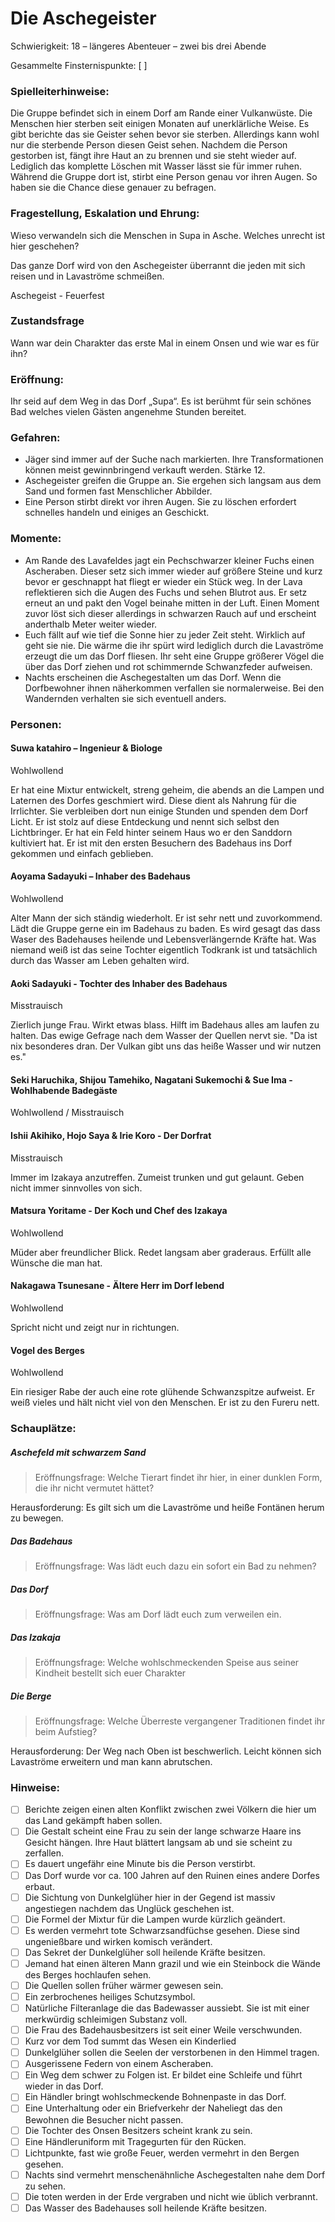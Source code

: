 # Die Aschegeister

Schwierigkeit: 18 – längeres Abenteuer – zwei bis drei Abende

Gesammelte Finsternispunkte: [   ]

### Spielleiterhinweise:

Die Gruppe befindet sich in einem Dorf am Rande einer Vulkanwüste. Die Menschen hier sterben seit einigen Monaten auf unerklärliche Weise. Es gibt berichte das sie Geister sehen bevor sie sterben. Allerdings kann wohl nur die sterbende Person diesen Geist sehen. Nachdem die Person gestorben ist, fängt ihre Haut an zu brennen und sie steht wieder auf. Lediglich das komplette Löschen mit Wasser lässt sie für immer ruhen. Während die Gruppe dort ist, stirbt eine Person genau vor ihren Augen. So haben sie die Chance diese genauer zu befragen.

### Fragestellung, Eskalation und Ehrung:

Wieso verwandeln sich die Menschen in Supa in Asche. Welches unrecht ist hier geschehen? 

Das ganze Dorf wird von den Aschegeister überrannt die jeden mit sich reisen und in Lavaströme schmeißen.

Aschegeist - Feuerfest

### Zustandsfrage

Wann war dein Charakter das erste Mal in einem Onsen und wie war es für ihn?

### Eröffnung:

Ihr seid auf dem Weg in das Dorf „Supa“. Es ist berühmt für sein schönes Bad welches vielen Gästen angenehme Stunden bereitet. 

### Gefahren:

- Jäger sind immer auf der Suche nach markierten. Ihre Transformationen können meist gewinnbringend verkauft werden. Stärke 12.
- Aschegeister greifen die Gruppe an. Sie ergehen sich langsam aus dem Sand und formen fast Menschlicher Abbilder. 
- Eine Person stirbt direkt vor ihren Augen. Sie zu löschen erfordert schnelles handeln und einiges an Geschickt.

### Momente:

- Am Rande des Lavafeldes jagt ein Pechschwarzer kleiner Fuchs einen Ascheraben. Dieser setz sich immer wieder auf größere Steine und kurz bevor er geschnappt hat fliegt er wieder ein Stück weg. In der Lava reflektieren sich die Augen des Fuchs und sehen Blutrot aus. Er setz erneut an und pakt den Vogel beinahe mitten in der Luft. Einen Moment zuvor löst sich dieser allerdings in schwarzen Rauch auf und erscheint anderthalb Meter weiter wieder.
- Euch fällt auf wie tief die Sonne hier zu jeder Zeit steht. Wirklich auf geht sie nie. Die wärme die ihr spürt wird lediglich durch die Lavaströme erzeugt die um das Dorf fliesen. Ihr seht eine Gruppe größerer Vögel die über das Dorf ziehen und rot schimmernde Schwanzfeder aufweisen.
- Nachts erscheinen die Aschegestalten um das Dorf. Wenn die Dorfbewohner ihnen näherkommen verfallen sie normalerweise. Bei den Wandernden verhalten sie sich eventuell anders.

### Personen:

#### Suwa katahiro – Ingenieur & Biologe

Wohlwollend

Er hat eine Mixtur entwickelt, streng geheim, die abends an die Lampen und Laternen des Dorfes geschmiert wird. Diese dient als Nahrung für die Irrlichter. Sie verbleiben dort nun einige Stunden und spenden dem Dorf Licht. Er ist stolz auf diese Entdeckung und nennt sich selbst den Lichtbringer. Er hat ein Feld hinter seinem Haus wo er den Sanddorn kultiviert hat. Er ist mit den ersten Besuchern des Badehaus ins Dorf gekommen und einfach geblieben.

#### Aoyama Sadayuki – Inhaber des Badehaus

Wohlwollend

Alter Mann der sich ständig wiederholt. Er ist sehr nett und zuvorkommend. Lädt die Gruppe gerne ein im Badehaus zu baden. Es wird gesagt das dass Waser des Badehauses heilende und Lebensverlängernde Kräfte hat. Was niemand weiß ist das seine Tochter eigentlich Todkrank ist und tatsächlich durch das Wasser am Leben gehalten wird. 

#### Aoki Sadayuki - Tochter des Inhaber des Badehaus

Misstrauisch

Zierlich junge Frau. Wirkt etwas blass. Hilft im Badehaus alles am laufen zu halten. Das ewige Gefrage nach dem Wasser der Quellen nervt sie. "Da ist nix besonderes dran. Der Vulkan gibt uns das heiße Wasser und wir nutzen es."

#### Seki Haruchika, Shijou Tamehiko, Nagatani Sukemochi & Sue Ima - Wohlhabende Badegäste

Wohlwollend / Misstrauisch

#### Ishii Akihiko, Hojo Saya & Irie Koro - Der Dorfrat

Misstrauisch

Immer im Izakaya anzutreffen. Zumeist trunken und gut gelaunt. Geben nicht immer sinnvolles von sich. 

#### Matsura Yoritame - Der Koch und Chef des Izakaya

Wohlwollend

Müder aber freundlicher Blick. Redet langsam aber graderaus. Erfüllt alle Wünsche die man hat. 

#### Nakagawa Tsunesane - Ältere Herr im Dorf lebend

Wohlwollend

Spricht nicht und zeigt nur in richtungen.

#### Vogel des Berges 

Wohlwollend

Ein riesiger Rabe der auch eine rote glühende Schwanzspitze aufweist. Er weiß vieles und hält nicht viel von den Menschen. Er ist zu den Fureru nett.

### Schauplätze:

##### Aschefeld mit schwarzem Sand

> Eröffnungsfrage: Welche Tierart findet ihr hier, in einer dunklen Form, die ihr nicht vermutet hättet?

Herausforderung: Es gilt sich um die Lavaströme und heiße Fontänen herum zu bewegen.

##### Das Badehaus

> Eröffnungsfrage: Was lädt euch dazu ein sofort ein Bad zu nehmen?

##### Das Dorf

> Eröffnungsfrage: Was am Dorf lädt euch zum verweilen ein.

##### Das Izakaja

> Eröffnungsfrage: Welche wohlschmeckenden Speise aus seiner Kindheit bestellt sich euer Charakter

##### Die Berge

> Eröffnungsfrage: Welche Überreste vergangener Traditionen findet ihr beim Aufstieg?

Herausforderung: Der Weg nach Oben ist beschwerlich. Leicht können sich Lavaströme erweitern und man kann abrutschen.

### Hinweise:

-	[  ] Berichte zeigen einen alten Konflikt zwischen zwei Völkern die hier um das Land gekämpft haben sollen.
-	[  ] Die Gestalt scheint eine Frau zu sein der lange schwarze Haare ins Gesicht hängen. Ihre Haut blättert langsam ab und sie scheint zu zerfallen.
-	[  ] Es dauert ungefähr eine Minute bis die Person verstirbt.
-	[  ] Das Dorf wurde vor ca. 100 Jahren auf den Ruinen eines andere Dorfes erbaut.
-	[  ] Die Sichtung von Dunkelglüher hier in der Gegend ist massiv angestiegen nachdem das Unglück geschehen ist.
-	[  ] Die Formel der Mixtur für die Lampen wurde kürzlich geändert.
-	[  ] Es werden vermehrt tote Schwarzsandfüchse gesehen. Diese sind ungenießbare und wirken komisch verändert.
-	[  ] Das Sekret der Dunkelglüher soll heilende Kräfte besitzen.
-	[  ] Jemand hat einen älteren Mann grazil und wie ein Steinbock die Wände des Berges hochlaufen sehen.
-	[  ] Die Quellen sollen früher wärmer gewesen sein.
-	[  ] Ein zerbrochenes heiliges Schutzsymbol.
-	[  ] Natürliche Filteranlage die das Badewasser aussiebt. Sie ist mit einer merkwürdig schleimigen Substanz voll.
-	[  ] Die Frau des Badehausbesitzers ist seit einer Weile verschwunden.
-	[  ] Kurz vor dem Tod summt das Wesen ein Kinderlied
-	[  ] Dunkelglüher sollen die Seelen der verstorbenen in den Himmel tragen.
-	[  ] Ausgerissene Federn von einem Ascheraben.
-	[  ] Ein Weg dem schwer zu Folgen ist. Er bildet eine Schleife und führt wieder in das Dorf.
-	[  ] Ein Händler bringt wohlschmeckende Bohnenpaste in das Dorf.
-	[  ] Eine Unterhaltung oder ein Briefverkehr der Naheliegt das den Bewohnen die Besucher nicht passen.
-	[  ] Die Tochter des Onsen Besitzers scheint krank zu sein.
-	[  ] Eine Händleruniform mit Tragegurten für den Rücken.
-	[  ] Lichtpunkte, fast wie große Feuer, werden vermehrt in den Bergen gesehen.
-	[  ] Nachts sind vermehrt menschenähnliche Aschegestalten nahe dem Dorf zu sehen.
-	[  ] Die toten werden in der Erde vergraben und nicht wie üblich verbrannt.
-	[  ] Das Wasser des Badehauses soll heilende Kräfte besitzen.